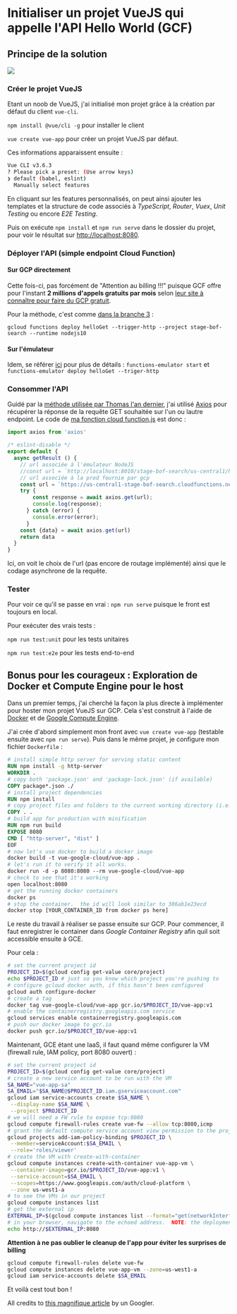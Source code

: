 # Initialiser un projet VueJS qui appelle l'API Hello World (GCF)

## Principe de la solution

![](https://i.imgur.com/zsMCdi2.png)



### Créer le projet VueJS

Etant un noob de VueJS, j'ai initialisé mon projet grâce à la création par défaut du client `vue-cli`.

`npm install @vue/cli -g` pour installer le client

`vue create vue-app` pour créer un projet VueJS par défaut.

Ces informations apparaissent ensuite :

```bash
Vue CLI v3.6.3
? Please pick a preset: (Use arrow keys)
❯ default (babel, eslint) 
  Manually select features 
```

En cliquant sur les features personnalisés, on peut ainsi ajouter les templates et la structure de code associés à *TypeScript*, *Router*, *Vuex*, *Unit Testing* ou encore *E2E Testing*.

Puis on exécute `npm install` et `npm run serve` dans le dossier du projet, pour voir le résultat sur [http://localhost:8080](http://localhost:8080).

### Déployer l'API (simple endpoint Cloud Function)

#### Sur GCP directement

Cette fois-ci, pas forcément de "Attention au billing !!!" puisque GCF offre pour l'instant **2 millions d'appels gratuits par mois** selon [leur site à connaître pour faire du GCP gratuit](<https://cloud.google.com/free/?hl=fr>).

Pour la méthode, c'est comme [dans la branche 3]([https://gitlab.com/octo-cna/stage-bof-search/tree/master/history-training/3-ex%C3%A9cuter-une-gcloud-function-hello-world](https://gitlab.com/octo-cna/stage-bof-search/tree/master/history-training/3-exécuter-une-gcloud-function-hello-world)) :

`gcloud functions deploy helloGet --trigger-http --project stage-bof-search --runtime nodejs10`

#### Sur l'émulateur

Idem, se référer [ici](<https://gitlab.com/octo-cna/stage-bof-search/tree/master/history-training>) pour plus de détails : `functions-emulator start` et `functions-emulator deploy helloGet --triger-http`

### Consommer l'API

Guidé par la [méthode utilisée par Thomas l'an dernier](<https://gitlab.com/rdyap/stage-serverless/tree/master/discovery-hw/vue-hw-app>), j'ai utilisé [Axios](<https://github.com/axios/axios>) pour récupérer la réponse de la requête GET souhaitée sur l'un ou lautre endpoint. Le code de [ma fonction cloud function.js](<https://gitlab.com/octo-cna/stage-bof-search/blob/master/history-training/4-initialiser-un-projet-vuejs-qui-appelle-lapi-hello-world/src/api/cloudfunction.js>) est donc :

```javascript
import axios from 'axios'

/* eslint-disable */
export default {
  async getResult () {
    // url associée à l'émulateur NodeJS
    //const url = `http://localhost:8010/stage-bof-search/us-central1/helloGet`
    // url associée à la prod fournie par gcp
    const url = `https://us-central1-stage-bof-search.cloudfunctions.net/helloGet`
    try {
        const response = await axios.get(url);
        console.log(response);
      } catch (error) {
        console.error(error);
      }
    const {data} = await axios.get(url)
    return data
  }
}
```

Ici, on voit le choix de l'url (pas encore de routage implémenté) ainsi que le codage asynchrone de la requête.

### Tester

Pour voir ce qu'il se passe en vrai : `npm run serve` puisque le front est toujours en local.

Pour exécuter des vrais tests : 

`npm run test:unit` pour les tests unitaires

`npm run test:e2e` pour les tests end-to-end



## Bonus pour les courageux : Exploration de Docker et Compute Engine pour le host

Dans un premier temps, j'ai cherché la façon la plus directe à implémenter pour hoster mon projet VueJS sur GCP. Cela s'est construit à l'aide de [Docker](<https://www.docker.com/>) et de [Google Compute Engine](<https://cloud.google.com/compute/>).

J'ai crée d'abord simplement mon front avec `vue create vue-app` (testable ensuite avec `npm run serve`). Puis dans le même projet, je configure mon fichier `Dockerfile` :

```dockerfile
# install simple http server for serving static content
RUN npm install -g http-server
WORKDIR .
# copy both 'package.json' and 'package-lock.json' (if available)
COPY package*.json ./
# install project dependencies
RUN npm install
# copy project files and folders to the current working directory (i.e. 'app' folder)
COPY . .
# build app for production with minification
RUN npm run build
EXPOSE 8080
CMD [ "http-server", "dist" ]
EOF
# now let's use docker to build a docker image
docker build -t vue-google-cloud/vue-app .
# let's run it to verify it all works.  
docker run -d -p 8080:8080 --rm vue-google-cloud/vue-app
# check to see that it's working
open localhost:8080
# get the running docker containers
docker ps
# stop the container.  the id will look similar to 386ab1e23ecd
docker stop [YOUR_CONTAINER_ID from docker ps here]
```

Le reste du travail à réaliser se passe ensuite sur GCP. Pour commencer, il faut enregistrer le container dans *Google Container Registry* afin quil soit accessible ensuite à GCE.

Pour cela :

```bash
# set the current project id
PROJECT_ID=$(gcloud config get-value core/project)
echo $PROJECT_ID # just so you know which project you're pushing to
# configure gcloud docker auth, if this hasn't been configured
gcloud auth configure-docker
# create a tag
docker tag vue-google-cloud/vue-app gcr.io/$PROJECT_ID/vue-app:v1
# enable the containerregistry.googleapis.com service
gcloud services enable containerregistry.googleapis.com
# push our docker image to gcr.io
docker push gcr.io/$PROJECT_ID/vue-app:v1
```

Maintenant, GCE étant une IaaS, il faut quand même configurer la VM (firewall rule, IAM policy, port 8080 ouvert) :

```bash
# set the current project id
PROJECT_ID=$(gcloud config get-value core/project)
# create a new service account to be run with the VM
SA_NAME="vue-app-sa"
SA_EMAIL="$SA_NAME@$PROJECT_ID.iam.gserviceaccount.com"
gcloud iam service-accounts create $SA_NAME \
 --display-name $SA_NAME \
 --project $PROJECT_ID
# we will need a FW rule to expose tcp:8080
gcloud compute firewall-rules create vue-fw --allow tcp:8080,icmp
# grant the default compute service account view permission to the project to pull the gcr.io image
gcloud projects add-iam-policy-binding $PROJECT_ID \
 --member=serviceAccount:$SA_EMAIL \
 --role='roles/viewer'
# create the VM with create-with-container
gcloud compute instances create-with-container vue-app-vm \
 --container-image=gcr.io/$PROJECT_ID/vue-app:v1 \
 --service-account=$SA_EMAIL \
 --scopes=https://www.googleapis.com/auth/cloud-platform \
 --zone us-west1-a
# to see the VMs in our project
gcloud compute instances list
# get the external ip
EXTERNAL_IP=$(gcloud compute instances list --format="get(networkInterfaces[0].accessConfigs[0].natIP)" --filter="name='vue-app-vm'")
# in your browser, navigate to the echoed address.  NOTE: the deployment may take about a minute.
echo http://$EXTERNAL_IP:8080
```

**Attention à ne pas oublier le cleanup de l'app pour éviter les surprises de billing**

```bash
gcloud compute firewall-rules delete vue-fw
gcloud compute instances delete vue-app-vm --zone=us-west1-a
gcloud iam service-accounts delete $SA_EMAIL
```

Et voilà cest tout bon !

All credits to [this magnifique article](<https://medium.com/google-cloud/a-clearer-vue-in-google-cloud-2370a4b048cd>) by un Googler.